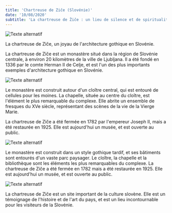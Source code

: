 ```yaml
---
title: 'Chartreuse de Ziče (Slovénie)'
date: '10/08/2020'
subtitle: 'La chartreuse de Žiče : un lieu de silence et de spiritualité'
---
```


![Texte alternatif](../images/Zice/Zice1.jpg "Titre de l'image")

La chartreuse de Ziče, un joyau de l'architecture gothique en Slovénie.

La chartreuse de Ziče est un monastère situé dans la région de Slovénie centrale, à environ 20 kilomètres de la ville de Ljubljana. Il a été fondé en 1336 par le comte Herman II de Celje, et est l'un des plus importants exemples d'architecture gothique en Slovénie.

![Texte alternatif](../images/Zice/Zice3.jpg "Titre de l'image")

Le monastère est construit autour d'un cloître central, qui est entouré de cellules pour les moines. La chapelle, située au centre du cloître, est l'élément le plus remarquable du complexe. Elle abrite un ensemble de fresques du XVe siècle, représentant des scènes de la vie de la Vierge Marie.

La chartreuse de Ziče a été fermée en 1782 par l'empereur Joseph II, mais a été restaurée en 1925. Elle est aujourd'hui un musée, et est ouverte au public.

![Texte alternatif](../images/Zice/Zice2.jpg "Titre de l'image")

Le monastère est construit dans un style gothique tardif, et ses bâtiments sont entourés d'un vaste parc paysager. Le cloître, la chapelle et la bibliothèque sont les éléments les plus remarquables du complexe.
La chartreuse de Ziče a été fermée en 1782 mais a été restaurée en 1925. Elle est aujourd'hui un musée, et est ouverte au public.

![Texte alternatif](../images/Zice/Zice4.jpg "Titre de l'image")

La chartreuse de Ziče est un site important de la culture slovène. Elle est un témoignage de l'histoire et de l'art du pays, et est un lieu incontournable pour les visiteurs de la Slovénie.